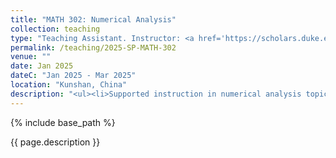 ```yaml
---
title: "MATH 302: Numerical Analysis"
collection: teaching
type: "Teaching Assistant. Instructor: <a href='https://scholars.duke.edu/person/dangxing.chen'>Prof. Dangxing Chen</a>"
permalink: /teaching/2025-SP-MATH-302
venue: ""
date: Jan 2025
dateC: "Jan 2025 - Mar 2025"
location: "Kunshan, China"
description: "<ul><li>Supported instruction in numerical analysis topics such as root finding, interpolation, numerical differentiation and integration.</li><li>Led weekly recitations on Python/MATLAB implementations of numerical methods, and introduced supplementary material from CS 521 to deepen students’ understanding.</li><li>Received positive feedback for making abstract methods more accessible through coding demonstrations.</li></ul>"
---
```


{% include base_path %}

{{ page.description }}
